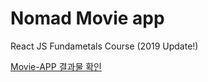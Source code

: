 # Nomad Movie app

React JS Fundametals Course (2019 Update!) 

[Movie-APP 결과물 확인](https://hjban-dev.github.io/nomad_movie_app/#/)
